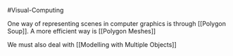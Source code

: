 #Visual-Computing 

One way of representing scenes in computer graphics is through [[Polygon Soup]]. A more efficient way is [[Polygon Meshes]]

We must also deal with [[Modelling with Multiple Objects]]